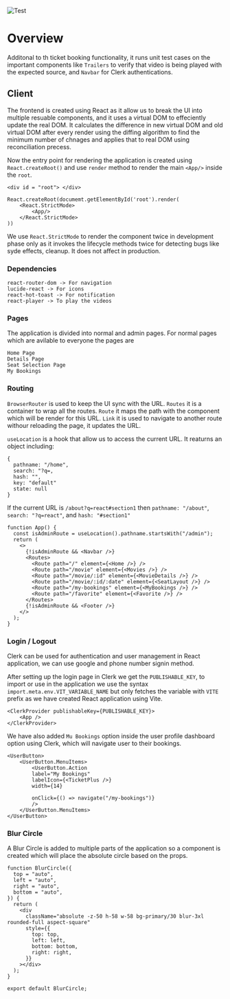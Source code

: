 ![Test](https://github.com/sanjay-1458/Movie-Ticket-Booking/actions/workflows/React%20Unit%20Tests.yml/badge.svg)

# Overview

Additonal to th ticket booking functionality, it runs unit test cases on the important components like `Trailers` to verify that video is being played with the expected source, and `Navbar` for Clerk authentications.



## Client

The frontend is created using React as it allow us to break the UI into multiple resuable components, and it uses a virtual DOM to effeciently update the real DOM. It calculates the difference in new virtual DOM and old virtual DOM after every render using the diffing algorithm to find the minimum number of chnages and applies that to real DOM using reconciliation precess.

Now the entry point for rendering the application is created using `React.createRoot()` and use `render` method to render the main `<App/>` inside the `root`.

```
<div id = "root"> </div>

React.createRoot(documemt.getElementById('root').render(
    <React.StrictMode>
        <App/>
    </React.StrictMode>
))
```

We use `React.StrictMode` to render the component twice in development phase only as it invokes the lifecycle methods twice for detecting bugs like syde effects, cleanup. It does not affect in production.

### Dependencies

```
react-router-dom -> For navigation
lucide-react -> For icons
react-hot-toast -> For notification
react-player -> To play the videos
```


### Pages

The application is divided into normal and admin pages. For normal pages which are avilable to everyone the pages are 
```
Home Page
Details Page
Seat Selection Page
My Bookings
```

### Routing

`BrowserRouter` is used to keep the UI sync with the URL.
`Routes` it is a container to wrap all the routes.
`Route` it maps the path with the component which will be render for this URL.
`Link` it is used to navigate to another route withour reloading the page, it updates the URL.

`useLocation` is a hook that allow us to access the current URL. It reaturns an object including: 

```
{
  pathname: "/home",
  search: "?q=,
  hash: "",
  key: "default"
  state: null
}

```
If the current URL is `/about?q=react#section1` then `pathname: "/about"`,  `search: "?q=react"`, and `hash: "#section1"`

```
function App() {
  const isAdminRoute = useLocation().pathname.startsWith("/admin");
  return (
    <>
      {!isAdminRoute && <Navbar />}
      <Routes>
        <Route path="/" element={<Home />} />
        <Route path="/movie" element={<Movies />} />
        <Route path="/movie/:id" element={<MovieDetails />} />
        <Route path="/movie/:id/:date" element={<SeatLayout />} />
        <Route path="/my-bookings" element={<MyBookings />} />
        <Route path="/favorite" element={<Favorite />} />
      </Routes>
      {!isAdminRoute && <Footer />}
    </>
  );
}
```

### Login / Logout

Clerk can be used for authentication and user management in React application, we can use google and phone number signin method.

After setting up the login page in Clerk we get the `PUBLISHABLE_KEY`, to import or use in the application we use the syntax `import.meta.env.VIT_VARIABLE_NAME` but only fetches the variable with `VITE` prefix as we have created React application using Vite.

```
<ClerkProvider publishableKey={PUBLISHABLE_KEY}>
    <App />
</ClerkProvider>
```

We have also added `Mu Bookings` option inside the user profile dashboard option using Clerk, which will navigate user to their bookings.

```
<UserButton>
    <UserButton.MenuItems>
        <UserButton.Action
        label="My Bookings"
        labelIcon={<TicketPlus />}
        width={14}

        onClick={() => navigate("/my-bookings")}
        />
    </UserButton.MenuItems>
</UserButton>
```

### Blur Circle

A Blur Circle is added to multiple parts of the application so a component is created which will place the absolute circle based on the props.
```
function BlurCircle({
  top = "auto",
  left = "auto",
  right = "auto",
  bottom = "auto",
}) {
  return (
    <div
      className="absolute -z-50 h-58 w-58 bg-primary/30 blur-3xl rounded-full aspect-square"
      style={{
        top: top,
        left: left,
        bottom: bottom,
        right: right,
      }}
    ></div>
  );
}

export default BlurCircle;
```